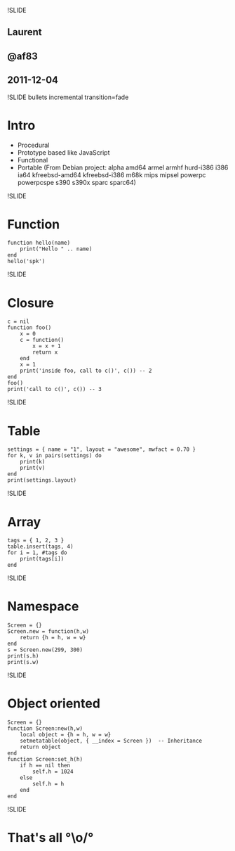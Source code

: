 !SLIDE
## Laurent
## @af83
## 2011-12-04

!SLIDE bullets incremental transition=fade
# Intro #

* Procedural
* Prototype based like JavaScript
* Functional
* Portable (From Debian project: alpha amd64 armel armhf hurd-i386 i386 ia64
	kfreebsd-amd64 kfreebsd-i386 m68k mips mipsel powerpc powerpcspe s390
	s390x sparc sparc64)

!SLIDE
# Function

	function hello(name)
		print("Hello " .. name)
	end
	hello('spk')

!SLIDE
# Closure

	c = nil
	function foo()
		x = 0
		c = function()
			x = x + 1
			return x
		end
		x = 1
		print('inside foo, call to c()', c()) -- 2
	end
	foo()
	print('call to c()', c()) -- 3

!SLIDE
# Table

	settings = { name = "1", layout = "awesome", mwfact = 0.70 }
	for k, v in pairs(settings) do
		print(k)
		print(v)
	end
	print(settings.layout)

!SLIDE
# Array

	tags = { 1, 2, 3 }
	table.insert(tags, 4)
	for i = 1, #tags do
		print(tags[i])
	end

!SLIDE
# Namespace

	Screen = {}
	Screen.new = function(h,w)
		return {h = h, w = w}
	end
	s = Screen.new(299, 300)
	print(s.h)
	print(s.w)

!SLIDE
# Object oriented

	Screen = {}
	function Screen:new(h,w)
		local object = {h = h, w = w}
		setmetatable(object, { __index = Screen })  -- Inheritance
		return object
	end
	function Screen:set_h(h)
		if h == nil then
			self.h = 1024
		else
			self.h = h
		end
	end

!SLIDE

# That's all °\o/°
